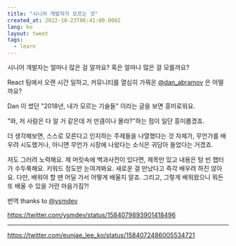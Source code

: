 ```yaml
---
title: "시니어 개발자가 모르는 것"
created_at: 2022-10-23T06:41:00.000Z
lang: ko
layout: tweet
tags:
  - learn
---
```


시니어 개발자는 얼마나 많은 걸 알까요? 혹은 얼마나 많은 걸 모를까요?

React 팀에서 오랜 시간 일하고, 커뮤니티를 열심히 가꿔온 [@dan_abramov](https://twitter.com/dan_abramov) 은 어떨까요?

Dan 이 썼던 "2018년, 내가 모르는 기술들" 이라는 글을 보면 흥미로워요.

"와, 저 사람은 다 알 거 같은데 저 만큼이나 몰라?"하는 점이 일단 흥미롭겠죠.

더 생각해보면, 스스로 모른다고 인지하는 주제들을 나열했다는 것 자체가, 무언가를 배우려 시도했거나, 아니면 무언가 시장에 나왔다는 소식은 귀담아 들었다는 거겠죠.

저도 그러려 노력해요. 제 머릿속에 백과사전이 있다면, 제목만 있고 내용은 텅 빈 챕터가 수두룩해요. 키워드 정도만 눈여겨봐요. 새로운 걸 만났다고 즉각 배우려 하진 않아요. 다만, 배워야 할 땐 어딜 가서 어떻게 배울지 알죠. 그리고, 그렇게 배워왔으니 뭐든 또 배울 수 있을 거란 마음가짐?!

번역 thanks to [@ysmdev](https://twitter.com/ysmdev)

https://twitter.com/ysmdev/status/1584079893901418496

---
https://twitter.com/eunjae_lee_ko/status/1584072486005534721